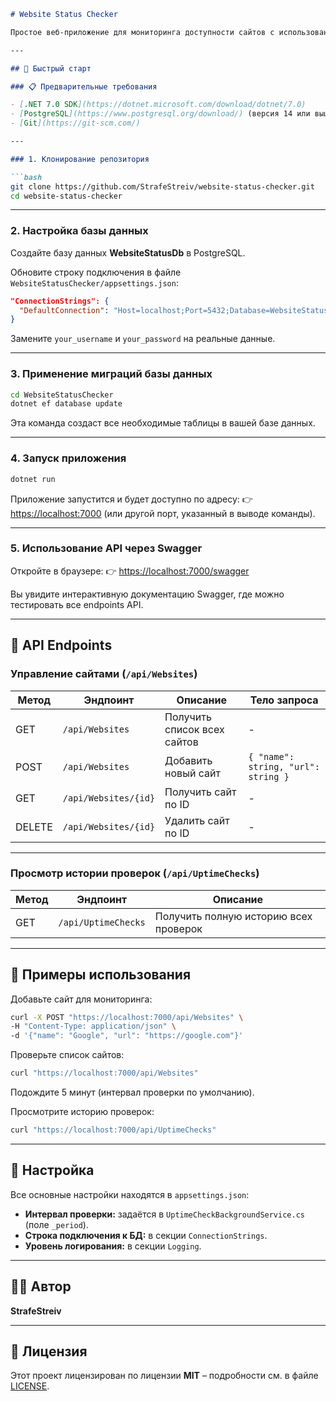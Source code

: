 ````markdown
# Website Status Checker

Простое веб-приложение для мониторинга доступности сайтов с использованием **.NET** и **PostgreSQL**.

---

## 🚀 Быстрый старт

### 📋 Предварительные требования

- [.NET 7.0 SDK](https://dotnet.microsoft.com/download/dotnet/7.0)  
- [PostgreSQL](https://www.postgresql.org/download/) (версия 14 или выше)  
- [Git](https://git-scm.com/)  

---

### 1. Клонирование репозитория

```bash
git clone https://github.com/StrafeStreiv/website-status-checker.git
cd website-status-checker
````

---

### 2. Настройка базы данных

Создайте базу данных **WebsiteStatusDb** в PostgreSQL.

Обновите строку подключения в файле `WebsiteStatusChecker/appsettings.json`:

```json
"ConnectionStrings": {
  "DefaultConnection": "Host=localhost;Port=5432;Database=WebsiteStatusDb;Username=your_username;Password=your_password"
}
```

Замените `your_username` и `your_password` на реальные данные.

---

### 3. Применение миграций базы данных

```bash
cd WebsiteStatusChecker
dotnet ef database update
```

Эта команда создаст все необходимые таблицы в вашей базе данных.

---

### 4. Запуск приложения

```bash
dotnet run
```

Приложение запустится и будет доступно по адресу:
👉 [https://localhost:7000](https://localhost:7000)
(или другой порт, указанный в выводе команды).

---

### 5. Использование API через Swagger

Откройте в браузере:
👉 [https://localhost:7000/swagger](https://localhost:7000/swagger)

Вы увидите интерактивную документацию Swagger, где можно тестировать все endpoints API.

---

## 📡 API Endpoints

### Управление сайтами (`/api/Websites`)

| Метод  | Эндпоинт             | Описание                    | Тело запроса                        |
| ------ | -------------------- | --------------------------- | ----------------------------------- |
| GET    | `/api/Websites`      | Получить список всех сайтов | -                                   |
| POST   | `/api/Websites`      | Добавить новый сайт         | `{ "name": string, "url": string }` |
| GET    | `/api/Websites/{id}` | Получить сайт по ID         | -                                   |
| DELETE | `/api/Websites/{id}` | Удалить сайт по ID          | -                                   |

---

### Просмотр истории проверок (`/api/UptimeChecks`)

| Метод | Эндпоинт            | Описание                              |
| ----- | ------------------- | ------------------------------------- |
| GET   | `/api/UptimeChecks` | Получить полную историю всех проверок |

---

## 🧪 Примеры использования

Добавьте сайт для мониторинга:

```bash
curl -X POST "https://localhost:7000/api/Websites" \
-H "Content-Type: application/json" \
-d '{"name": "Google", "url": "https://google.com"}'
```

Проверьте список сайтов:

```bash
curl "https://localhost:7000/api/Websites"
```

Подождите 5 минут (интервал проверки по умолчанию).

Просмотрите историю проверок:

```bash
curl "https://localhost:7000/api/UptimeChecks"
```

---

## 🔧 Настройка

Все основные настройки находятся в `appsettings.json`:

* **Интервал проверки:** задаётся в `UptimeCheckBackgroundService.cs` (поле `_period`).
* **Строка подключения к БД:** в секции `ConnectionStrings`.
* **Уровень логирования:** в секции `Logging`.

---

## 👨‍💻 Автор

**StrafeStreiv**

---

## 📄 Лицензия

Этот проект лицензирован по лицензии **MIT** – подробности см. в файле [LICENSE](LICENSE).


